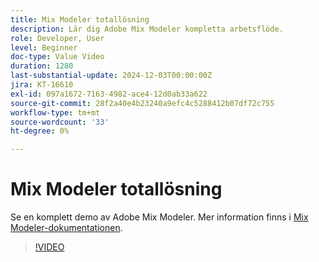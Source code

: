 ```yaml
---
title: Mix Modeler totallösning
description: Lär dig Adobe Mix Modeler kompletta arbetsflöde.
role: Developer, User
level: Beginner
doc-type: Value Video
duration: 1280
last-substantial-update: 2024-12-03T00:00:00Z
jira: KT-16610
exl-id: 097a1672-7163-4982-ace4-12d0ab33a622
source-git-commit: 28f2a40e4b23240a9efc4c5288412b07df72c755
workflow-type: tm+mt
source-wordcount: '33'
ht-degree: 0%

---
```


# Mix Modeler totallösning

Se en komplett demo av Adobe Mix Modeler. Mer information finns i [Mix Modeler-dokumentationen](https://experienceleague.adobe.com/sv/docs/mix-modeler/using/overview).

>[!VIDEO](https://video.tv.adobe.com/v/3440794/?learn=on&enablevpops)
